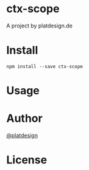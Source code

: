 # ctx-scope

A project by platdesign.de


# Install

`npm install --save ctx-scope`

# Usage


# Author

[@platdesign](https://twitter.com/platdesign)

# License
